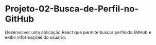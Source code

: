 # Projeto-02-Busca-de-Perfil-no-GitHub
Desenvolver uma aplicação React que permite buscar perfis do GitHub e exibir informações do usuário.
